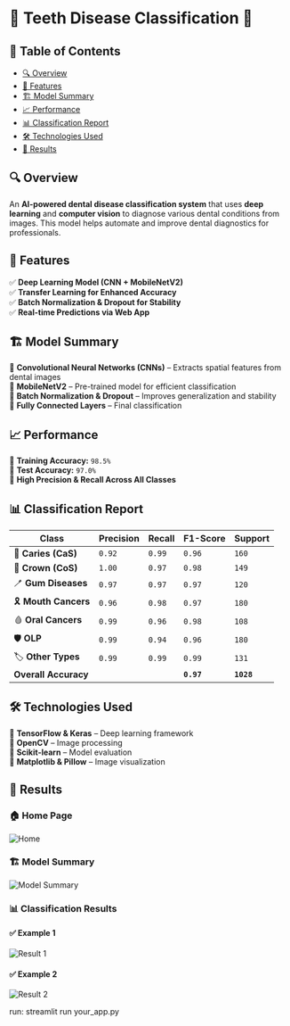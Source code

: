 # 🦷 Teeth Disease Classification 🏥  

## 📖 Table of Contents  
- [🔍 Overview](#-overview)  
- [🚀 Features](#-features)  
- [🏗 Model Summary](#-model-summary)  
- [📈 Performance](#-performance)  
- [📊 Classification Report](#-classification-report)  
- [🛠 Technologies Used](#-technologies-used)  
- [📸 Results](#-results)  

## 🔍 Overview  
An **AI-powered dental disease classification system** that uses **deep learning** and **computer vision** to diagnose various dental conditions from images. This model helps automate and improve dental diagnostics for professionals.  

## 🚀 Features  
✅ **Deep Learning Model (CNN + MobileNetV2)**  
✅ **Transfer Learning for Enhanced Accuracy**  
✅ **Batch Normalization & Dropout for Stability**  
✅ **Real-time Predictions via Web App**  

## 🏗 Model Summary  
🔹 **Convolutional Neural Networks (CNNs)** – Extracts spatial features from dental images  
🔹 **MobileNetV2** – Pre-trained model for efficient classification  
🔹 **Batch Normalization & Dropout** – Improves generalization and stability  
🔹 **Fully Connected Layers** – Final classification  

## 📈 Performance  
🔹 **Training Accuracy:** `98.5%`  
🔹 **Test Accuracy:** `97.0%`  
🔹 **High Precision & Recall Across All Classes**  

## 📊 Classification Report  
| Class                 | Precision | Recall | F1-Score | Support |  
|-----------------------|-----------|--------|----------|---------|  
| 🦷 **Caries (CaS)**  | `0.92` | `0.99` | `0.96` | `160` |  
| 👑 **Crown (CoS)**   | `1.00` | `0.97` | `0.98` | `149` |  
| 🪥 **Gum Diseases**  | `0.97` | `0.97` | `0.97` | `120` |  
| 🎗 **Mouth Cancers** | `0.96` | `0.98` | `0.97` | `180` |  
| 🩸 **Oral Cancers**  | `0.99` | `0.96` | `0.98` | `108` |  
| 🛡 **OLP**           | `0.99` | `0.94` | `0.96` | `180` |  
| 🏷 **Other Types**   | `0.99` | `0.99` | `0.99` | `131` |  
| **Overall Accuracy** |  |  | **`0.97`** | **`1028`** |  

## 🛠 Technologies Used  
🔹 **TensorFlow & Keras** – Deep learning framework  
🔹 **OpenCV** – Image processing  
🔹 **Scikit-learn** – Model evaluation  
🔹 **Matplotlib & Pillow** – Image visualization  

## 📸 Results  

### 🏠 Home Page  
![Home](images/Home.png)  

### 🏗 Model Summary  
![Model Summary](images/Model_summary.png)  

### 📊 Classification Results  

#### ✅ **Example 1**  
![Result 1](images/Result_1.png)  

#### ✅ **Example 2**  
![Result 2](images/Result_2.png)  

run: streamlit run your_app.py
